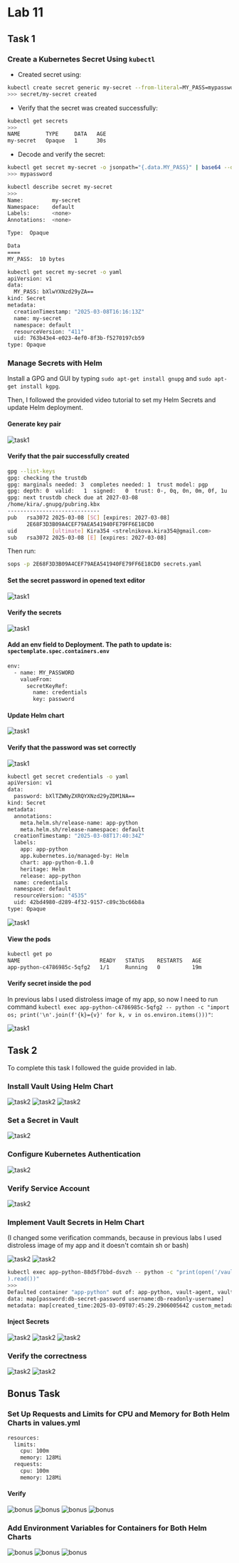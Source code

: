 # Lab 11

## Task 1

### Create a Kubernetes Secret Using `kubectl`

- Created secret using:

```sh
kubectl create secret generic my-secret --from-literal=MY_PASS=mypassword
>>> secret/my-secret created
```

- Verify that the secret was created successfully:

```sh
kubectl get secrets
>>>
NAME        TYPE     DATA   AGE
my-secret   Opaque   1      30s
```

- Decode and verify the secret:

```sh
kubectl get secret my-secret -o jsonpath="{.data.MY_PASS}" | base64 --decode
>>> mypassword
```

```sh
kubectl describe secret my-secret
>>>
Name:         my-secret
Namespace:    default
Labels:       <none>
Annotations:  <none>

Type:  Opaque

Data
====
MY_PASS:  10 bytes
```

```sh
kubectl get secret my-secret -o yaml
apiVersion: v1
data:
  MY_PASS: bXlwYXNzd29yZA==
kind: Secret
metadata:
  creationTimestamp: "2025-03-08T16:16:13Z"
  name: my-secret
  namespace: default
  resourceVersion: "411"
  uid: 763b43e4-e023-4ef0-8f3b-f5270197cb59
type: Opaque
```

### Manage Secrets with Helm

Install a GPG and GUI by typing `sudo apt-get install gnupg` and `sudo apt-get install kgpg`.

Then, I followed the provided video tutorial to set my Helm Secrets and update Helm deployment.

#### **Generate key pair**

![task1](images_lab11/task1_1.png)

#### **Verify that the pair successfully created**

```sh
gpg --list-keys
gpg: checking the trustdb
gpg: marginals needed: 3  completes needed: 1  trust model: pgp
gpg: depth: 0  valid:   1  signed:   0  trust: 0-, 0q, 0n, 0m, 0f, 1u
gpg: next trustdb check due at 2027-03-08
/home/kira/.gnupg/pubring.kbx
-----------------------------
pub   rsa3072 2025-03-08 [SC] [expires: 2027-03-08]
      2E68F3D3B09A4CEF79AEA541940FE79FF6E18CD0
uid           [ultimate] Kira354 <strelnikova.kira354@gmail.com>
sub   rsa3072 2025-03-08 [E] [expires: 2027-03-08]
```

Then run:

```sh
sops -p 2E68F3D3B09A4CEF79AEA541940FE79FF6E18CD0 secrets.yaml
```

#### **Set the secret password in opened text editor**

![task1](images_lab11/task1_3.png)

#### **Verify the secrets**

![task1](images_lab11/task1_2.png)

#### **Add an env field to Deployment. The path to update is: `spectemplate.spec.containers.env`**

```sh
env:
  - name: MY_PASSWORD
    valueFrom:
      secretKeyRef:
        name: credentials
        key: password
```

#### **Update Helm chart**

![task1](images_lab11/task1_4.png)

#### **Verify that the password was set correctly**

![task1](images_lab11/task1_5.png)

```sh
kubectl get secret credentials -o yaml
apiVersion: v1
data:
  password: bXlTZWNyZXRQYXNzd29yZDM1NA==
kind: Secret
metadata:
  annotations:
    meta.helm.sh/release-name: app-python
    meta.helm.sh/release-namespace: default
  creationTimestamp: "2025-03-08T17:40:34Z"
  labels:
    app: app-python
    app.kubernetes.io/managed-by: Helm
    chart: app-python-0.1.0
    heritage: Helm
    release: app-python
  name: credentials
  namespace: default
  resourceVersion: "4535"
  uid: 42bd4980-d289-4f32-9157-c89c3bc66b8a
type: Opaque
```

![task1](images_lab11/task1_6.png)

#### **View the pods**

```sh
kubectl get po
NAME                         READY   STATUS    RESTARTS   AGE
app-python-c4786985c-5qfg2   1/1     Running   0          19m
```

#### **Verify secret inside the pod**

In previous labs I used distroless image of my app, so now I need to run command `kubectl exec app-python-c4786985c-5qfg2 -- python -c "import os; print('\n'.join(f'{k}={v}' for k, v in os.environ.items()))"`:

![task1](images_lab11/task1_7.png)

## Task 2

To complete this task I followed the guide provided in lab.

### Install Vault Using Helm Chart

![task2](images_lab11/task2_1.png)
![task2](images_lab11/task2_2.png)
![task2](images_lab11/task2_3.png)

### Set a Secret in Vault

![task2](images_lab11/task2_4.png)

### Configure Kubernetes Authentication

![task2](images_lab11/task2-5.png)

### Verify Service Account

![task2](images_lab11/task2_6.png)

### Implement Vault Secrets in Helm Chart

(I changed some verification commands, because in previous labs I used distroless image of my app and it doesn't comtain sh or bash)

![task2](images_lab11/task2_7.png)
![task2](images_lab11/task2_8.png)

```sh
kubectl exec app-python-88d5f7bbd-dsvzh -- python -c "print(open('/vault/secrets/database-config.txt'
).read())"
>>>
Defaulted container "app-python" out of: app-python, vault-agent, vault-agent-init (init)
data: map[password:db-secret-password username:db-readonly-username]
metadata: map[created_time:2025-03-09T07:45:29.290600564Z custom_metadata:<nil> deletion_time: destroyed:false version:1]
```

#### Inject Secrets

![task2](images_lab11/task2_9.png)
![task2](images_lab11/task2_10.png)
![task2](images_lab11/task2_11.png)

### Verify the correctness

![task2](images_lab11/task2_12.png)
![task2](images_lab11/task2_13.png)

## Bonus Task

### Set Up Requests and Limits for CPU and Memory for Both Helm Charts in values.yml

```sh
resources:
  limits:
    cpu: 100m
    memory: 128Mi
  requests:
    cpu: 100m
    memory: 128Mi
```

#### Verify

![bonus](images_lab11/bonus1.png)
![bonus](images_lab11/bonus2.png)
![bonus](images_lab11/bonus3.png)
![bonus](images_lab11/bonus4.png)

### Add Environment Variables for Containers for Both Helm Charts

![bonus](images_lab11/bonus6.png)
![bonus](images_lab11/bonus7.png)
![bonus](images_lab11/bonus9.png)
